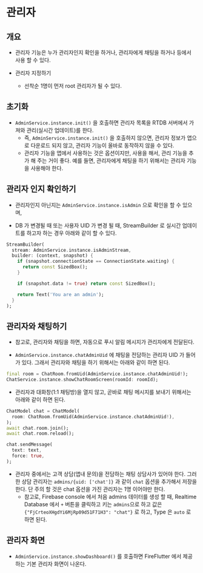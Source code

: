 # 관리자

## 개요

- 관리자 기능은 누가 관리자인지 확인을 하거나, 관리자에게 채팅을 하거나 등에서 사용 할 수 있다.

- 관리자 지정하기
  - 선착순 1명이 먼저 root 관리자가 될 수 있다.

## 초기화

- `AdminService.instance.init()` 을 호출하면 관리자 목록을 RTDB 서버에서 가져와 관리(실시간 업데이트)를 한다.
  - 즉, `AdminService.instance.init()` 을 호출하지 않으면, 관리자 정보가 앱으로 다운로드 되지 않고, 관리자 기능이 올바로 동작하지 않을 수 있다.
  - 관리자 기능을 앱에서 사용하는 것은 옵션이지만, 사용을 해서, 관리 기능을 추가 해 주는 거이 좋다. 예를 들면, 관리자에게 채팅을 하기 위해서는 관리자 기능을 사용해야 한다.


## 관리자 인지 확인하기

- 관리자인지 아닌지는 `AdminService.instance.isAdmin` 으로 확인을 할 수 있으며,

- DB 가 변경될 때 또는 사용자 UID 가 변경 될 때, StreamBuilder 로 실시간 업데이트를 하고자 하는 경우 아래와 같이 할 수 있다.

```dart
StreamBuilder(
  stream: AdminService.instance.isAdminStream,
  builder: (context, snapshot) {
    if (snapshot.connectionState == ConnectionState.waiting) {
      return const SizedBox();
    }

    if (snapshot.data != true) return const SizedBox();

    return Text('You are an admin');
  }
);
```

## 관리자와 채팅하기

- 참고로, 관리자와 채팅을 하면, 자동으로 푸시 알림 메시지가 관리자에게 전달된다.

- `AdminService.instance.chatAdminUid` 에 채팅을 전담하는 관리자 UID 가 들어가 있다. 그래서 관리자와 채팅을 하기 위해서는 아래와 같이 하면 된다.

```dart
final room = ChatRoom.fromUid(AdminService.instance.chatAdminUid!);
ChatService.instance.showChatRoomScreen(roomId: roomId);
```

- 관리자과 대화창(1:1 채팅방)을 열지 않고, 곧바로 채팅 메시지를 보내기 위해서는 아래와 같이 하면 된다.

```dart
ChatModel chat = ChatModel(
  room: ChatRoom.fromUid(AdminService.instance.chatAdminUid!),
);
await chat.room.join();
await chat.room.reload();

chat.sendMessage(
  text: text,
  force: true,
);
```

- 관리자 중에서는 고객 상담(앱내 문의)을 전담하는 채팅 상담사가 있어야 한다. 그러한 상담 관리자는 `admins/{uid: ['chat']}` 과 같이 `chat` 옵션을 추가해서 저장을 한다. 단 주의 할 것은 chat 옵션을 가진 관리자는 1명 이어야만 한다.
  - 참고로, Firebase console 에서 처음 admins 데이터를 생성 할 때, Realtime Database 에서 `+` 버튼을 클릭하고 키는 `admins`으로 하고 값은 `{"FjCrteoXHgdYi6MjRp09d51F71H3": "chat"}` 로 하고, Type 은 `auto` 로 하면 된다.
  




## 관리자 화면



- `AdminService.instance.showDashboard()` 를 호출하면 FireFlutter 에서 제공하는 기본 관리자 화면이 나온다.


